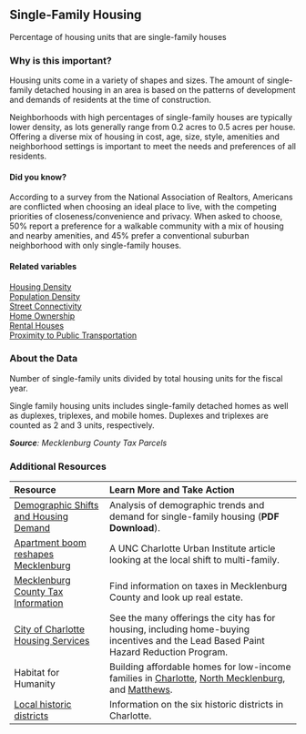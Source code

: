 ## Single-Family Housing
Percentage of housing units that are single-family houses

### Why is this important?
Housing units come in a variety of shapes and sizes. The amount of single-family detached housing in an area is based on the patterns of development and demands of residents at the time of construction. 

Neighborhoods with high percentages of single-family houses are typically lower density, as lots generally range from 0.2 acres to 0.5 acres per house. Offering a diverse mix of housing in cost, age, size, style, amenities and neighborhood settings is important to meet the needs and preferences of all residents.

#### Did you know?
According to a survey from the National Association of Realtors, Americans are conflicted when choosing an ideal place to live, with the competing priorities of closeness/convenience and privacy. When asked to choose, 50% report a preference for a walkable community with a mix of housing and nearby amenities, and 45% prefer a conventional suburban neighborhood with only single-family houses.

#### Related variables
<a href="javascript:void(0)" onclick="changeMetric('m5')">Housing Density</a>  
<a href="javascript:void(0)" onclick="changeMetric('m47')">Population Density</a>  
<a href="javascript:void(0)" onclick="changeMetric('m35')">Street Connectivity</a>  
<a href="javascript:void(0)" onclick="changeMetric('m29')">Home Ownership</a>  
<a href="javascript:void(0)" onclick="changeMetric('m53')">Rental Houses</a>  
<a href="javascript:void(0)" onclick="changeMetric('m36')">Proximity to Public Transportation</a>  

### About the Data
Number of single-family units divided by total housing units for the fiscal year. 

Single family housing units includes single-family detached homes as well as duplexes, triplexes, and mobile homes. Duplexes and triplexes are counted as 2 and 3 units, respectively.

_**Source**: Mecklenburg County Tax Parcels_

### Additional Resources
| Resource | Learn More and Take Action | 
|:--- | :--- |
|[Demographic Shifts and Housing Demand](http://www.kansascityfed.org/publicat/econrev/pdf/13q4Rappaport.pdf) |Analysis of demographic trends and demand for single-family housing (**PDF Download**).
|[Apartment boom reshapes Mecklenburg](http://ui.uncc.edu/story/charlotte-nc-multifamily-development-2012) |A UNC Charlotte Urban Institute article looking at the local shift to multi-family.
|[Mecklenburg County Tax Information](http://charmeck.org/mecklenburg/county/taxes/Pages/default.aspx) | Find information on taxes in Mecklenburg County and look up real estate.
|[City of Charlotte Housing Services](http://charmeck.org/city/charlotte/nbs/housing/Pages/CityHousingPrograms.aspx) |See the many offerings the city has for housing, including home-buying incentives and the Lead Based Paint Hazard Reduction Program.
|Habitat for Humanity|Building affordable homes for low-income families in [Charlotte](http://www.habitatcharlotte.org/), [North Mecklenburg](http://www.ourtownshabitat.org/), and [Matthews](http://www.habitatmatthews.org/).
|[Local historic districts](http://charmeck.org/CITY/CHARLOTTE/PLANNING/HISTORICDISTRICTS/Pages/Home.aspx) | Information on the six historic districts in Charlotte.